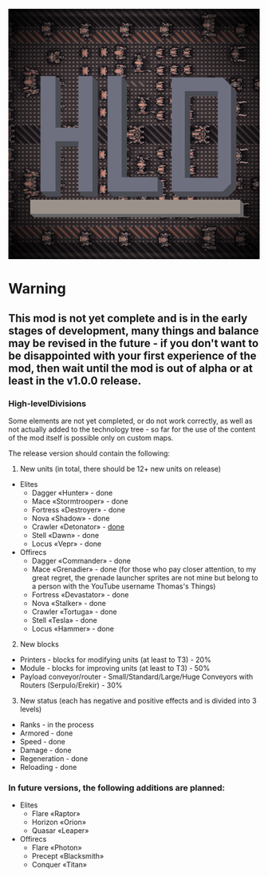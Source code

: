 ![HLD](https://github.com/Dong-Wo-Long/High-levelDivisions/blob/main/icon.png)

# Warning
## This mod is not yet complete and is in the early stages of development, many things and balance may be revised in the future - if you don't want to be disappointed with your first experience of the mod, then wait until the mod is out of alpha or at least in the v1.0.0 release.
### High-levelDivisions
Some elements are not yet completed, or do not work correctly, as well as not actually added to the technology tree - so far for the use of the content of the mod itself is possible only on custom maps.

The release version should contain the following:
1. New units (in total, there should be 12+ new units on release)
- Elites
  - Dagger «Hunter» - done
  - Mace «Stormtrooper» - done
  - Fortress «Destroyer» - done
  - Nova «Shadow» - done
  - Crawler «Detonator» - [done](https://github.com/Bloody-Ocean/bloodyVisual/blob/main/sprites-override/crawler.png)
  - Stell «Dawn» - done
  - Locus «Vepr» - done
- Offirecs
  - Dagger «Commander» - done
  - Mace «Grenadier» - done (for those who pay closer attention, to my great regret, the grenade launcher sprites are not mine but belong to a person with the YouTube username Thomas's Things)
  - Fortress «Devastator» - done
  - Nova «Stalker» - done
  - Crawler «Tortuga» - done
  - Stell «Tesla» - done
  - Locus «Hammer» - done
2. New blocks
- Printers - blocks for modifying units (at least to T3) - 20%
- Module - blocks for improving units (at least to T3) - 50%
- Payload conveyor/router - Small/Standard/Large/Huge Conveyors with Routers (Serpulo/Erekir) - 30%
3. New status (each has negative and positive effects and is divided into 3 levels)
- Ranks - in the process
- Armored - done
- Speed - done
- Damage - done
- Regeneration - done
- Reloading - done

### In future versions, the following additions are planned:
- Elites
  - Flare «Raptor»
  - Horizon «Orion»
  - Quasar «Leaper»
- Offirecs
  - Flare «Photon»
  - Precept «Blacksmith»
  - Conquer «Titan»
